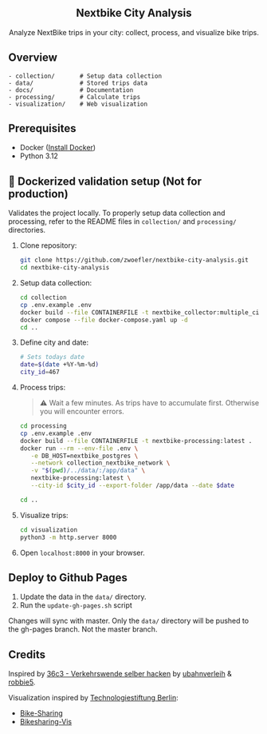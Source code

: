 <div align="center" width="100%">
    <h2>Nextbike City Analysis</h2>
    <p>Analyze NextBike trips in your city: collect, process, and visualize bike trips.</p>
</div>

## Overview

```SHELL
- collection/       # Setup data collection
- data/             # Stored trips data
- docs/             # Documentation
- processing/       # Calculate trips
- visualization/    # Web visualization
```

## Prerequisites
- Docker ([Install Docker](https://docs.docker.com/engine/install/))
- Python 3.12

## 🚀 Dockerized validation setup (Not for production)

Validates the project locally.
To properly setup data collection and processing, refer to the README files in `collection/` and `processing/` directories.

1. Clone repository:
   ```sh
   git clone https://github.com/zwoefler/nextbike-city-analysis.git
   cd nextbike-city-analysis
   ```
2. Setup data collection:
   ```sh
   cd collection
   cp .env.example .env 
   docker build --file CONTAINERFILE -t nextbike_collector:multiple_cities .
   docker compose --file docker-compose.yaml up -d
   cd ..
   ```
3. Define city and date:
   ```sh
   # Sets todays date
   date=$(date +%Y-%m-%d)
   city_id=467
   ```
4. Process trips:
   > ⚠ Wait a few minutes. As trips have to accumulate first. Otherwise you will encounter errors.

   ```sh
   cd processing
   cp .env.example .env 
   docker build --file CONTAINERFILE -t nextbike-processing:latest .
   docker run --rm --env-file .env \
      -e DB_HOST=nextbike_postgres \
      --network collection_nextbike_network \
      -v "$(pwd)/../data/:/app/data" \
      nextbike-processing:latest \
      --city-id $city_id --export-folder /app/data --date $date

   cd ..
   ```
5. Visualize trips:
   ```sh
   cd visualization 
   python3 -m http.server 8000
   ```
6. Open `localhost:8000` in your browser.

## Deploy to Github Pages
1. Update the data in the `data/` directory.
2. Run the `update-gh-pages.sh` script

Changes will sync with master. Only the `data/` directory will be pushed to the gh-pages branch. Not the master branch.

## Credits
Inspired by [36c3 - Verkehrswende selber hacken](https://www.youtube.com/watch?v=WhgRRpA3b2c) by [ubahnverleih](https://github.com/ubahnverleih) & [robbie5](https://github.com/robbi5).

Visualization inspired by [Technologiestiftung Berlin](https://github.com/technologiestiftung):
- [Bike-Sharing](https://github.com/technologiestiftung/bike-sharing)
- [Bikesharing-Vis](https://github.com/technologiestiftung/bikesharing-vis)

